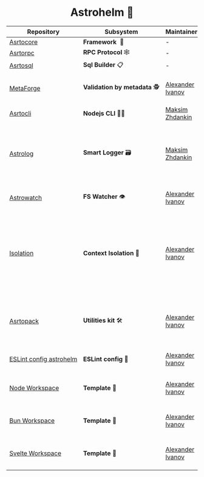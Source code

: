 <h1 align="center"> Astrohelm 🚀</h1>

| Repository                                      | Subsystem                                    | Maintainer                     | Comments                                                                                                |
| ----------------------------------------------- | -------------------------------------------- | ------------------------------ | ------------------------------------------------------------------------------------------------------- |
| [Asrtocore][root:git]                           | **Framework&nbsp;**&nbsp;🐎                  | -                              | -                                                                                                       |
| [Asrtorpc][root:git]                            | **RPC&nbsp;Protocol**&nbsp;🕸️                | -                              | -                                                                                                       |
| [Asrtosql][root:git]                            | **Sql&nbsp;Builder**&nbsp;📋                 | -                              | -                                                                                                       |
| [MetaForge][metaforge:git]                      | **Validation&nbsp;by&nbsp;metadata**&nbsp;🕵️ | [Alexander Ivanov][sashapop10] | Library for runtime data validation by metadata.                                                        |
| [Asrtocli][root:git]                            | **Nodejs&nbsp;CLI**&nbsp;🧑‍💻                  | [Maksim Zhdankin][maksim]      | -                                                                                                       |
| [Astrolog][astrolog:git]                        | **Smart&nbsp;Logger**&nbsp;🗃️                | [Maksim Zhdankin][maksim]      | Plugable logger, that allow you to stream logs from all process to any external reciever                |
| [Astrowatch][astrowatch:git]                    | **FS&nbsp;Watcher**&nbsp;👁️                  | [Alexander Ivanov][sashapop10] | File system changes monitoring                                                                          |
| [Isolation][isolation:git]                      | **Context&nbsp;Isolation**&nbsp;💉           | [Alexander Ivanov][sashapop10] | Running scripts in custom contexts to prevent unexpected behavior, race conditions and global pollution |
| [Asrtopack][astropack:git]                      | **Utilities&nbsp;kit**&nbsp;🛠️               | [Alexander Ivanov][sashapop10] | Astropack 🛠 - repository for all general purpose scripts.                                               |
| [ESLint&nbsp;config&nbsp;astrohelm][eslint:git] | **ESLint&nbsp;config**&nbsp;📜               | [Alexander Ivanov][sashapop10] | ESLint ruleset configuration                                                                            |
| [Node&nbsp;Workspace][node-workspace:git]       | **Template**&nbsp;📝                         | [Alexander Ivanov][sashapop10] | Nodejs workspace template repository                                                                    |
| [Bun&nbsp;Workspace][bun-workspace:git]         | **Template**&nbsp;📝                         | [Alexander Ivanov][sashapop10] | Bunjs workspace template repository                                                                     |
| [Svelte&nbsp;Workspace][svelte-workspace:git]   | **Template**&nbsp;📝                         | [Alexander Ivanov][sashapop10] | Sveltekit workspace template repository                                                                 |

[root:git]: https://github.com/astrohelm
[svelte-workspace:git]: https://github.com/astrohelm/svelte-workspace
[eslint:git]: https://github.com/astrohelm/eslint-config-astrohelm
[node-workspace:git]: https://github.com/astrohelm/node-workspace
[bun-workspace:git]: https://github.com/astrohelm/bun-workspace
[astrowatch:git]: https://github.com/astrohelm/astrowatch
[metaforge:git]: https://github.com/astrohelm/metaforge
[astropack:git]: https://github.com/astrohelm/astropack
[astrolog:git]: https://github.com/astrohelm/astrolog
[isolation:git]: https://github.com/astrohelm/isolation
[sashapop10]: https://github.com/sashapop10
[maksim]: https://github.com/expertrix
